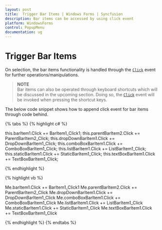 ```yaml
---
layout: post
title:  Trigger Bar Items | Windows Forms | Syncfusion
description: Bar items can be accessed by using click event
platform: WindowsForms
control: PopupMenu
documentation: ug
---
```


# Trigger Bar Items

On selection, the bar items functionality is handled through the [`Click`](https://help.syncfusion.com/cr/windowsforms/Syncfusion.Windows.Forms.Tools.XPMenus.BarItem.html) event for further operations/manipulations.

> **NOTE**          
> Bar items can also be operated through keyboard shortcuts which will be discussed in the upcoming section. Doing so, the [`Click`](https://help.syncfusion.com/cr/windowsforms/Syncfusion.Windows.Forms.Tools.XPMenus.BarItem.html) event will be invoked when pressing the shortcut keys.   


The below code snippet shows how to append click event for bar items through code behind.

{% tabs %}
{% highlight c# %}

this.barItem1.Click += BarItem1_Click1;
this.parentBarItem2.Click += ParentBarItem2_Click;
this.dropDownBarItem1.Click += DropDownBarItem1_Click;
this.comboBoxBarItem1.Click += ComboBoxBarItem1_Click;
this.listBarItem1.Click += ListBarItem1_Click;
this.staticBarItem1.Click += StaticBarItem1_Click;
this.textBoxBarItem1.Click += TextBoxBarItem1_Click;

{% endhighlight %}

{% highlight vb %}

Me.barItem1.Click += BarItem1_Click1
Me.parentBarItem2.Click += ParentBarItem2_Click
Me.dropDownBarItem1.Click += DropDownBarItem1_Click
Me.comboBoxBarItem1.Click += ComboBoxBarItem1_Click
Me.listBarItem1.Click += ListBarItem1_Click
Me.staticBarItem1.Click += StaticBarItem1_Click
Me.textBoxBarItem1.Click += TextBoxBarItem1_Click

{% endhighlight %}
{% endtabs %}
